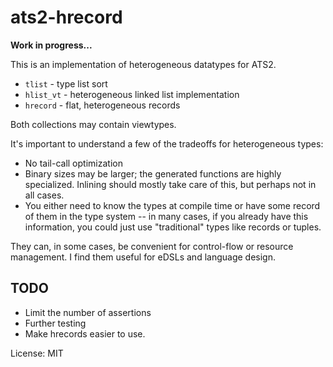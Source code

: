# ats2-hrecord

__Work in progress...__

This is an implementation of heterogeneous datatypes
for ATS2.

- `tlist`    - type list sort
- `hlist_vt` - heterogeneous linked list implementation
- `hrecord` - flat, heterogeneous records

Both collections may contain viewtypes.

It's important to understand a few of the tradeoffs for heterogeneous types:
- No tail-call optimization
- Binary sizes may be larger; the generated functions are highly specialized.  Inlining
  should mostly take care of this, but perhaps not in all cases.
- You either need to know the types at compile time or have some record of them 
  in the type system -- in many cases, if you already have this information, you
  could just use "traditional" types like records or tuples.

They can, in some cases, be convenient for control-flow or resource management. I find them
useful for eDSLs and language design.

## TODO
- Limit the number of assertions
- Further testing
- Make hrecords easier to use.

License: MIT
